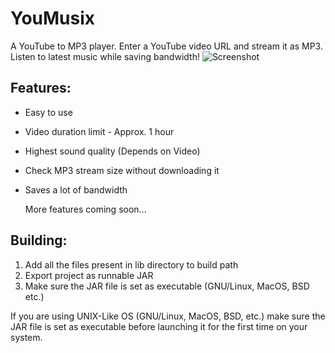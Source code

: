 # YouMusix
A YouTube to MP3 player. Enter a YouTube video URL and stream it as MP3. Listen to latest music while saving bandwidth!
![Screenshot](https://raw.githubusercontent.com/kvsjxd/YouMusix/gh-pages/images/Screenshot.png)

## Features:

* Easy to use
* Video duration limit - Approx. 1 hour
* Highest sound quality (Depends on Video)
* Check MP3 stream size without downloading it
* Saves a lot of bandwidth

  More features coming soon...

## Building:

1. Add all the files present in lib directory to build path
2. Export project as runnable JAR
3. Make sure the JAR file is set as executable (GNU/Linux, MacOS, BSD etc.)

If you are using UNIX-Like OS (GNU/Linux, MacOS, BSD, etc.) make sure the JAR file is set as executable before launching it for the first time on your system.
